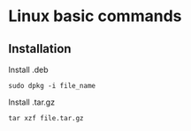 # Linux basic commands

## Installation

Install .deb
```
sudo dpkg -i file_name
```

Install .tar.gz

```
tar xzf file.tar.gz
```